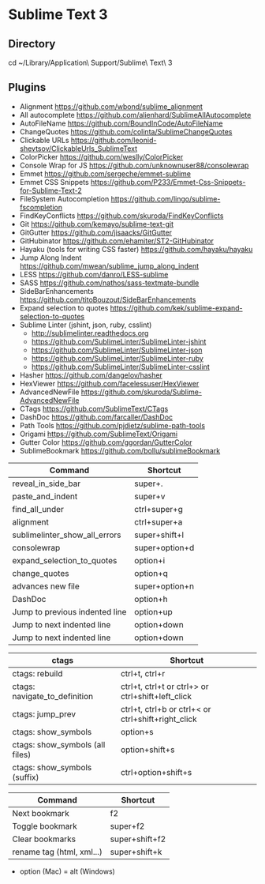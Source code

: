 Sublime Text 3
==============

Directory
---------
cd ~/Library/Application\ Support/Sublime\ Text\ 3

Plugins
-------
- Alignment https://github.com/wbond/sublime_alignment
- All autocomplete https://github.com/alienhard/SublimeAllAutocomplete
- AutoFileName https://github.com/BoundInCode/AutoFileName
- ChangeQuotes https://github.com/colinta/SublimeChangeQuotes
- Clickable URLs https://github.com/leonid-shevtsov/ClickableUrls_SublimeText
- ColorPicker https://github.com/weslly/ColorPicker
- Console Wrap for JS https://github.com/unknownuser88/consolewrap
- Emmet https://github.com/sergeche/emmet-sublime
- Emmet CSS Snippets https://github.com/P233/Emmet-Css-Snippets-for-Sublime-Text-2
- FileSystem Autocompletion https://github.com/lingo/sublime-fscompletion
- FindKeyConflicts https://github.com/skuroda/FindKeyConflicts
- Git https://github.com/kemayo/sublime-text-git
- GitGutter https://github.com/jisaacks/GitGutter
- Git​Hubinator https://github.com/ehamiter/ST2-GitHubinator
- Hayaku (tools for writing CSS faster) https://github.com/hayaku/hayaku
- Jump Along Indent https://github.com/mwean/sublime_jump_along_indent
- LESS https://github.com/danro/LESS-sublime
- SASS https://github.com/nathos/sass-textmate-bundle
- SideBarEnhancements https://github.com/titoBouzout/SideBarEnhancements
- Expand selection to quotes https://github.com/kek/sublime-expand-selection-to-quotes
- Sublime Linter (jshint, json, ruby, csslint)
  - http://sublimelinter.readthedocs.org
  - https://github.com/SublimeLinter/SublimeLinter-jshint
  - https://github.com/SublimeLinter/SublimeLinter-json
  - https://github.com/SublimeLinter/SublimeLinter-ruby
  - https://github.com/SublimeLinter/SublimeLinter-csslint
- Hasher https://github.com/dangelov/hasher
- HexViewer https://github.com/facelessuser/HexViewer
- Advanced​New​File https://github.com/skuroda/Sublime-AdvancedNewFile
- CTags https://github.com/SublimeText/CTags
- DashDoc https://github.com/farcaller/DashDoc
- Path Tools https://github.com/pjdietz/sublime-path-tools
- Origami https://github.com/SublimeText/Origami
- Gutter Color https://github.com/ggordan/GutterColor
- SublimeBookmark https://github.com/bollu/sublimeBookmark

| Command                         | Shortcut |
| ------------------------------- | -------- |
| reveal_in_side_bar              | super+. |
| paste_and_indent                | super+v |
| find_all_under                  | ctrl+super+g |
| alignment                       | ctrl+super+a |
| sublimelinter_show_all_errors   | super+shift+l |
| consolewrap                     | super+option+d |
| expand_selection_to_quotes      | option+i |
| change_quotes                   | option+q |
| advances new file               | super+option+n |
| DashDoc                         | option+h |
| Jump to previous indented line  | option+up |
| Jump to next indented line      | option+down |
| Jump to next indented line      | option+down |

| ctags                           | Shortcut |
| ------------------------------- | -------- |
| ctags: rebuild                  | ctrl+t, ctrl+r |
| ctags: navigate_to_definition   | ctrl+t, ctrl+t or ctrl+> or ctrl+shift+left_click |
| ctags: jump_prev                | ctrl+t, ctrl+b or ctrl+< or ctrl+shift+right_click |
| ctags: show_symbols             | option+s |
| ctags: show_symbols (all files) | option+shift+s |
| ctags: show_symbols (suffix)    | ctrl+option+shift+s |

| Command                         | Shortcut       |
| ------------------------------- | -------------- |
| Next bookmark                   | f2             |
| Toggle bookmark                 | super+f2       |
| Clear bookmarks                 | super+shift+f2 |
| rename tag (html, xml...)       | super+shift+k  |

* option (Mac) = alt (Windows)
